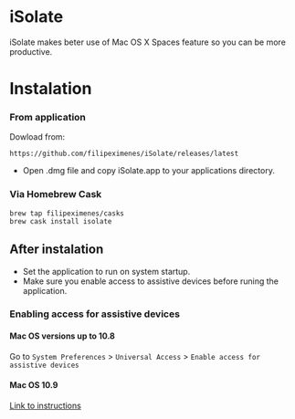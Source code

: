 # iSolate

iSolate makes beter use of Mac OS X Spaces feature so you can be more productive.

# Instalation

### From application
Dowload from:

``https://github.com/filipeximenes/iSolate/releases/latest``

- Open .dmg file and copy iSolate.app to your applications directory.  

### Via Homebrew Cask

```
brew tap filipeximenes/casks
brew cask install isolate
```

## After instalation

- Set the application to run on system startup.
- Make sure you enable access to assistive devices before runing the application.

### Enabling access for assistive devices
#### Mac OS versions up to 10.8

Go to ``System Preferences`` > ``Universal Access`` > ``Enable access for assistive devices``

#### Mac OS 10.9

[Link to instructions](http://support.apple.com/kb/HT6026)


